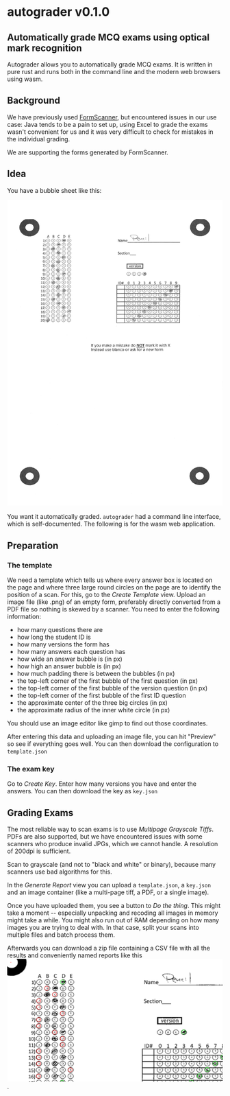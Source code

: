 # autograder v0.1.0

## Automatically grade MCQ exams using optical mark recognition

Autograder allows you to automatically grade MCQ exams. It is written in pure
rust and runs both in the command line and the modern web browsers using wasm.


## Background

We have previously used
[FormScanner](https://sites.google.com/site/examgrader/formscanner), but
encountered issues in our use case: Java tends to be a pain to set up, using
Excel to grade the exams wasn't convenient for us and it was very difficult to
check for mistakes in the individual grading.

We are supporting the forms generated by FormScanner.

## Idea

You have a bubble sheet like this:

![filledoutform](assets/filled_out_example.png)

You want it automatically graded. `autograder` had a command line interface,
which is self-documented. The following is for the wasm web application.

## Preparation

### The template

We need a template which tells us where every answer box is located on the page
and where three large round circles on the page are to identify the position of
a scan. For this, go to the *Create Template* view. Upload an image file (like .png) of
an empty form, preferably directly converted from a PDF file so nothing is
skewed by a scanner. You need to enter the following information:

- how many questions there are
- how long the student ID is
- how many versions the form has
- how many answers each question has
- how wide an answer bubble is (in px)
- how high an answer bubble is (in px)
- how much padding there is between the bubbles (in px)
- the top-left corner of the first bubble of  the first question (in px)
- the top-left corner of the first bubble of the version question (in px)
- the top-left corner of the first bubble of the first ID question
- the approximate center of the three big circles (in px)
- the approximate radius of the inner white circle (in px)

You should use an image editor like gimp to find out those coordinates.

After entering this data and uploading an image file, you can hit "Preview" so
see if everything goes well. You can then download the configuration to
`template.json`

### The exam key

Go to *Create Key*. Enter how many versions you have and enter the answers. You
can then download the key as `key.json`

## Grading Exams

The most reliable way to scan exams is to use *Multipage Grayscale Tiffs*. PDFs
are also supported, but we have encountered issues with some scanners who
produce invalid JPGs, which we cannot handle. A resolution of 200dpi is sufficient.

Scan to grayscale (and not to "black and white" or binary), because many
scanners use bad algorithms for this.

In the *Generate Report* view you can upload a `template.json`, a `key.json` and
an image container (like a multi-page tiff, a PDF, or a single image).

Once you have uploaded them, you see a button to *Do the thing*. This might take
a moment -- especially unpacking and recoding all images in memory might take a
while. You might also run out of RAM depending on how many images you are trying
to deal with. In that case, split your scans into multiple files and batch
process them.

Afterwards you can download a zip file containing a CSV file with all the
results and conveniently named reports like this ![example report](assets/sample_report.png).
